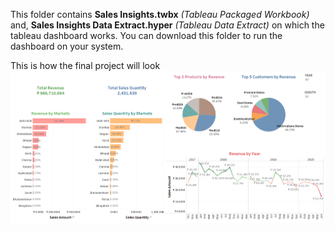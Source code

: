 This folder contains **Sales Insights.twbx** _(Tableau Packaged Workbook)_ and, **Sales Insights Data Extract.hyper** _(Tableau Data Extract)_ on which the tableau dashboard works. You can download this folder to run the dashboard on your system.

This is how the final project will look
![Sales Insights Final Dashboard](https://github.com/hamzaziizzz/Sales-Insights-Dashboard/blob/main/images/Sales%20Insights%20Dashboard.png)
